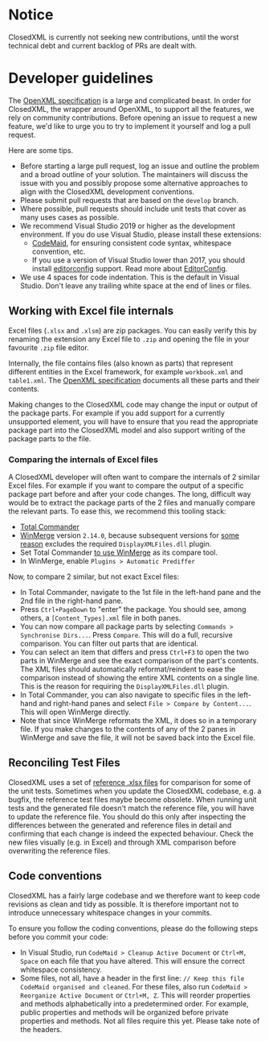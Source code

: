 # Notice
ClosedXML is currently not seeking new contributions, until the worst technical debt and current backlog of PRs are dealt with.

# Developer guidelines
The [OpenXML specification](https://www.ecma-international.org/publications/standards/Ecma-376.htm) is a large and complicated beast. In order for ClosedXML, the wrapper around OpenXML, to support all the features, we rely on community contributions. Before opening an issue to request a new feature, we'd like to urge you to try to implement it yourself and log a pull request.

Here are some tips.

* Before starting a large pull request, log an issue and outline the problem and a broad outline of your solution. The maintainers will discuss the issue with you and possibly propose some alternative approaches to align with the ClosedXML development conventions. 
* Please submit pull requests that are based on the `develop` branch.
* Where possible, pull requests should include unit tests that cover as many uses cases as possible.
* We recommend Visual Studio 2019 or higher as the development environment. If you do use Visual Studio, please install these extensions:
  * [CodeMaid](https://marketplace.visualstudio.com/items?itemName=SteveCadwallader.CodeMaid), for ensuring consistent code syntax, whitespace convention, etc.
  * If you use a version of Visual Studio lower than 2017, you should install [editorconfig](<https://marketplace.visualstudio.com/items?itemName=EditorConfigTeam.EditorConfig>) support. Read more about [EditorConfig](http://www.editorconfig.org).
* We use 4 spaces for code indentation. This is the default in Visual Studio. Don't leave any trailing white space at the end of lines or files.



## Working with Excel file internals
Excel files (`.xlsx` and `.xlsm`) are zip packages. You can easily verify this by renaming the extension any Excel file to `.zip` and opening the file in your favourite `.zip` file editor.

Internally, the file contains files (also known as parts) that represent different entities in the Excel framework, for example `workbook.xml` and `table1.xml`. The [OpenXML specification](https://www.ecma-international.org/publications/standards/Ecma-376.htm) documents all these parts and their contents.

Making changes to the ClosedXML code may change the input or output of the package parts. For example if you add support for a currently unsupported element, you will have to ensure that you read the appropriate package part into the ClosedXML model and also support writing of the package parts to the file.

### Comparing the internals of Excel files

A ClosedXML developer will often want to compare the internals of 2 similar Excel files. For example if you want to compare the output of a specific package part before and after your code changes. The long, difficult way would be to extract the package parts of the 2 files and manually compare the relevant parts. To ease this, we recommend this tooling stack:

- [Total Commander](https://www.ghisler.com/download.htm)
- [WinMerge](http://winmerge.org/downloads) version `2.14.0`, because subsequent versions for [some reason](https://bitbucket.org/winmerge/winmerge/issues/152/displayxmlfiles-plugin-not-included-with) excludes the required `DisplayXMLFiles.dll` plugin.
- Set Total Commander [to use WinMerge](https://superuser.com/questions/238039/can-i-replace-internal-diff-in-total-commander-with-a-custom-tool) as its compare tool.
- In WinMerge, enable `Plugins > Automatic Prediffer`

Now, to compare 2 similar, but not exact Excel files:

- In Total Commander, navigate to the 1st file in the left-hand pane and the 2nd file in the right-hand pane.
- Press `Ctrl+PageDown` to "enter" the package. You should see, among others, a `[Content_Types].xml` file in both panes.
- You can now compare all package parts by selecting `Commands > Synchronise Dirs...`. Press `Compare`. This will do a full, recursive comparison. You can filter out parts that are identical. 
- You can select an item that differs and press `Ctrl+F3` to open the two parts in WinMerge and see the exact comparison of the part's contents. The XML files should automatically reformat/reindent to ease the comparison instead of showing the entire XML contents on a single line. This is the reason for requiring the `DisplayXMLFiles.dll` plugin.
- In Total Commander, you can also navigate to specific files in the left-hand and right-hand panes and select `File > Compare by Content...`. This will open WinMerge directly.
- Note that since WinMerge reformats the XML, it does so in a temporary file. If you make changes to the contents of any of the 2 panes in WinMerge and save the file, it will not be saved back into the Excel file.

## Reconciling Test Files

ClosedXML uses a set of [reference .xlsx files](https://github.com/ClosedXML/ClosedXML/tree/develop/ClosedXML.Tests/Resource) for comparison for some of the unit tests. Sometimes when you update the ClosedXML codebase, e.g. a bugfix, the reference test files maybe become obsolete. When running unit tests and the generated file doesn't match the reference file, you will have to update the reference file. You should do this only after inspecting the differences between the generated and reference files in detail and confirming that each change is indeed the expected behaviour. Check the new files visually (e.g. in Excel) and through XML comparison before overwriting the reference files.

## Code conventions
ClosedXML has a fairly large codebase and we therefore want to keep code revisions as clean and tidy as possible. It is therefore important not to introduce unnecessary whitespace changes in your commits.

To ensure you follow the coding conventions, please do the following steps before you commit your code:

- In Visual Studio, run `CodeMaid > Cleanup Active Document` or `Ctrl+M, Space` on each file that you have altered. This will ensure the correct whitespace consistency.
- Some files, not all, have a header in the first line: `// Keep this file CodeMaid organised and cleaned`. For these files, also run `CodeMaid > Reorganize Active Document` or `Ctrl+M, Z`. This will reorder properties and methods alphabetically into a predetermined order. For example, public properties and methods will be organized before private properties and methods. Not all files require this yet. Please take note of the headers.
